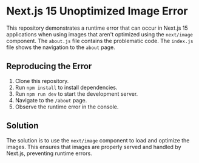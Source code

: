 # Next.js 15 Unoptimized Image Error

This repository demonstrates a runtime error that can occur in Next.js 15 applications when using images that aren't optimized using the `next/image` component.  The `about.js` file contains the problematic code.  The `index.js` file shows the navigation to the `about` page.

## Reproducing the Error

1. Clone this repository.
2. Run `npm install` to install dependencies.
3. Run `npm run dev` to start the development server.
4. Navigate to the `/about` page.
5. Observe the runtime error in the console.

## Solution

The solution is to use the `next/image` component to load and optimize the images. This ensures that images are properly served and handled by Next.js, preventing runtime errors.